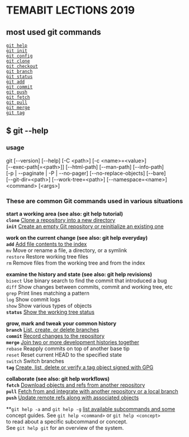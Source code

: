 # TEMABIT LECTIONS 2019

## most used git commands

[`git help`](#help)\
[`git init`](#init)\
[`git config`](#config)\
[`git clone`](#clone)\
[`git checkout`](#checkout)\
[`git branch`](#branch)\
[`git status`](#status)\
[`git add`](#add)\
[`git commit`](#commit)\
[`git push`](#push)\
[`git fetch`](#fetch)\
[`git pull`](#pull)\
[`git merge`](#merge)\
[`git tag`](#tag)

## $ git --help

### usage

git [--version] [--help] [-C \<path\>] [-c \<name\>=\<value\>] \
    [--exec-path[=\<path\>]] [--html-path] [--man-path] [--info-path] \
    [-p | --paginate | -P | --no-pager] [--no-replace-objects] [--bare] \
    [--git-dir=\<path\>] [--work-tree=\<path\>] [--namespace=\<name\>] \
    \<command\> [\<args\>]

### These are common Git commands used in various situations

**start a working area (see also: git help tutorial)** \
**<a name='clone'>`clone`**     [Clone a repository into a new directory]() \
**<a name='init'>`init`**      [Create an empty Git repository or reinitialize an existing one]()

**work on the current change (see also: git help everyday)** \
**<a name='add'>`add`**       [Add file contents to the index]() \
   `mv`        Move or rename a file, a directory, or a symlink \
   `restore`   Restore working tree files \
   `rm`        Remove files from the working tree and from the index

**examine the history and state (see also: git help revisions)** \
   `bisect`    Use binary search to find the commit that introduced a bug \
   `diff`      Show changes between commits, commit and working tree, etc \
   `grep`      Print lines matching a pattern \
   `log`       Show commit logs \
   `show`      Show various types of objects \
**<a name='status'>`status`**    [Show the working tree status]()

**grow, mark and tweak your common history** \
**<a name='branch'>`branch`**    [List, create, or delete branches](https://mirrors.edge.kernel.org/pub/software/scm/git/docs/user-manual.html#manipulating-branches) \
**<a name='commit'>`commit`**    [Record changes to the repository]() \
**<a name='merge'>`merge`**     [Join two or more development histories together]() \
   `rebase`    Reapply commits on top of another base tip \
   `reset`     Reset current HEAD to the specified state \
   `switch`    Switch branches \
**<a name='tag'>`tag`**       [Create, list, delete or verify a tag object signed with GPG]()

**collaborate (see also: git help workflows)** \
**<a name='fetch'>`fetch`**     [Download objects and refs from another repository]() \
**<a name='pull'>`pull`**      [Fetch from and integrate with another repository or a local branch]() \
**<a name='push'>`push`**      [Update remote refs along with associated objects]()

**<a name='help'>`git help -a` and `git help -g` [list available subcommands and some]()
concept guides. See `git help <command>` or `git help <concept>` \
to read about a specific subcommand or concept. \
See `git help git` for an overview of the system.